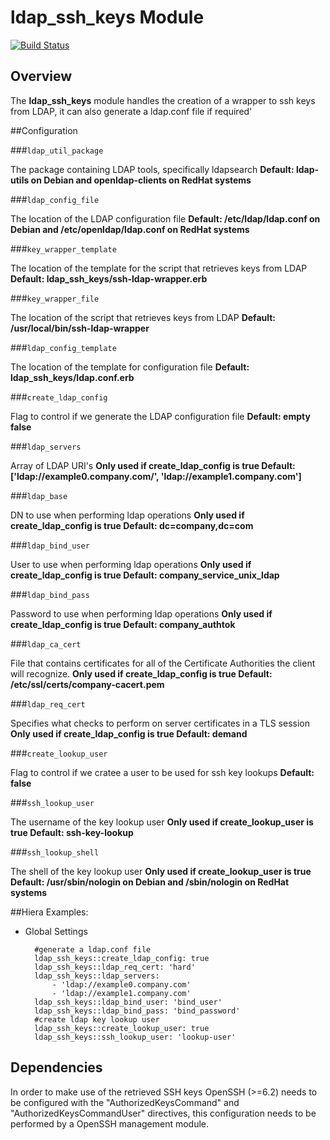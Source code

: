 # ldap_ssh_keys Module
[![Build Status](https://travis-ci.org/Adaptavist/puppet-ldap_ssh_keys.svg?branch=master)](https://travis-ci.org/Adaptavist/puppet-ldap_ssh_keys)

## Overview

The **ldap_ssh_keys** module handles the creation of a wrapper to  ssh keys from LDAP, it can also generate a ldap.conf file if required'

##Configuration

###`ldap_util_package`

The package containing LDAP tools, specifically ldapsearch **Default: ldap-utils on Debian and openldap-clients on RedHat systems**

###`ldap_config_file`

The location of the LDAP configuration file  **Default: /etc/ldap/ldap.conf on Debian and /etc/openldap/ldap.conf on RedHat systems**

###`key_wrapper_template`

The location of the template for the script that retrieves keys from LDAP **Default: ldap_ssh_keys/ssh-ldap-wrapper.erb** 

###`key_wrapper_file`

The location of the script that retrieves keys from LDAP **Default: /usr/local/bin/ssh-ldap-wrapper** 

###`ldap_config_template`

The location of the template for configuration file  **Default: ldap_ssh_keys/ldap.conf.erb** 

###`create_ldap_config`

Flag to control if we generate the LDAP configuration file **Default: empty false**

###`ldap_servers`

Array of LDAP URI's **Only used if create_ldap_config is true Default: ['ldap://example0.company.com/', 'ldap://example1.company.com']** 

###`ldap_base`

DN to use when performing ldap operations **Only used if create_ldap_config is true Default: dc=company,dc=com** 

###`ldap_bind_user`

User to use when performing ldap operations **Only used if create_ldap_config is true Default: company_service_unix_ldap** 

###`ldap_bind_pass`

Password to use when performing ldap operations **Only used if create_ldap_config is true Default: company_authtok** 

###`ldap_ca_cert`

File that contains certificates for all of the Certificate Authorities the client will recognize. **Only used if create_ldap_config is true Default: /etc/ssl/certs/company-cacert.pem**

###`ldap_req_cert`

Specifies what checks to perform on server certificates in a TLS session **Only used if create_ldap_config is true Default: demand** 

###`create_lookup_user`

Flag to control if we cratee a user to be used for ssh key lookups **Default: false**

###`ssh_lookup_user`

The username of the key lookup user **Only used if create_lookup_user is true  Default: ssh-key-lookup**

###`ssh_lookup_shell`

The shell of the key lookup user **Only used if create_lookup_user is true  Default: /usr/sbin/nologin on Debian and /sbin/nologin on RedHat systems**

##Hiera Examples:

* Global Settings

        #generate a ldap.conf file
        ldap_ssh_keys::create_ldap_config: true
        ldap_ssh_keys::ldap_req_cert: 'hard'
        ldap_ssh_keys::ldap_servers:
            - 'ldap://example0.company.com'
            - 'ldap://example1.company.com'
        ldap_ssh_keys::ldap_bind_user: 'bind_user'    
        ldap_ssh_keys::ldap_bind_pass: 'bind_password'
        #create ldap key lookup user
        ldap_ssh_keys::create_lookup_user: true
        ldap_ssh_keys::ssh_lookup_user: 'lookup-user'
        
## Dependencies

In order to make use of the retrieved SSH keys OpenSSH (>=6.2) needs to be configured with the "AuthorizedKeysCommand" and "AuthorizedKeysCommandUser" directives, this configuration needs to be performed by a OpenSSH management module.